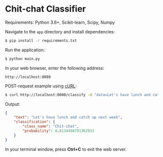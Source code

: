 # Chit-chat Classifier

Requirements: Python 3.6+, Scikit-learn, Scipy, Numpy

Navigate to the `app` directory and install dependencies:

```bash
$ pip install -r requirements.txt
```

Run the application:

```bash
$ python main.py
```

In your web browser, enter the following address:

```
http://localhost:8080
```

POST-request example using [cURL](https://curl.haxx.se/):

```bash
$ curl http://localhost:8080/classify -d "data=Let's have lunch and catch up next week"
```

Output:

```json
{
    "text": "Let's have lunch and catch up next week", 
    "classification": {
        "class_name": "Chit-chat", 
        "probability": 0.8134498791362933
    }
}
```

In your terminal window, press **Ctrl+C** to exit the web server.
